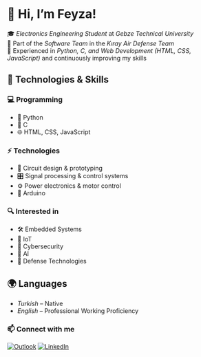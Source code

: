 # 👋 Hi, I’m Feyza!  

🎓 *Electronics Engineering Student* at *Gebze Technical University*  
👀 Part of the *Software Team* in the *Kıray Air Defense Team*  
🌱 Experienced in *Python, C, and Web Development (HTML, CSS, JavaScript)* and continuously improving my skills  

## 🔧 Technologies & Skills  

### 💻 Programming  
- 🐍 Python  
- 💾 C  
- 🌐 HTML, CSS, JavaScript  

### ⚡ Technologies  
- 🔌 Circuit design & prototyping  
- 🎛️ Signal processing & control systems  
- ⚙️ Power electronics & motor control  
- 🤖 Arduino  

### 🔍 Interested in  
- 🛠 Embedded Systems  
- 📡 IoT  
- 🔐 Cybersecurity  
- 🤖 AI  
- 🚀 Defense Technologies  

## 🌍 Languages  
- *Turkish* – Native 
- *English* – Professional Working Proficiency

### 📫 Connect with me  
[![Outlook](https://img.shields.io/badge/Outlook-0078D4?style=for-the-badge&logo=microsoft-outlook&logoColor=white)](mailto:feyzabirer@outlook.com)
[![LinkedIn](https://img.shields.io/badge/LinkedIn-%230077B5.svg?&style=for-the-badge&logo=linkedin&logoColor=white)](https://www.linkedin.com/in/ayse-feyza-birer/)

